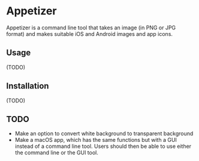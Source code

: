 # Appetizer

Appetizer is a command line tool that takes an image (in PNG or JPG format) and makes suitable iOS and Android images and app icons.

## Usage

(TODO)

## Installation

(TODO)

## TODO

* Make an option to convert white background to transparent background
* Make a macOS app, which has the same functions but with a GUI instead of a command line tool. Users should then be able to use either the command line or the GUI tool.
